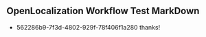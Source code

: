 ## OpenLocalization Workflow Test MarkDown

* 562286b9-7f3d-4802-929f-78f406f1a280 
thanks!



<!--HONumber=Jan16_HO3-->
